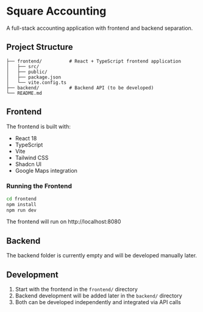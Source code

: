 
# Square Accounting

A full-stack accounting application with frontend and backend separation.

## Project Structure

```
├── frontend/          # React + TypeScript frontend application
│   ├── src/
│   ├── public/
│   ├── package.json
│   └── vite.config.ts
├── backend/           # Backend API (to be developed)
└── README.md
```

## Frontend

The frontend is built with:
- React 18
- TypeScript
- Vite
- Tailwind CSS
- Shadcn UI
- Google Maps integration

### Running the Frontend

```bash
cd frontend
npm install
npm run dev
```

The frontend will run on http://localhost:8080

## Backend

The backend folder is currently empty and will be developed manually later.

## Development

1. Start with the frontend in the `frontend/` directory
2. Backend development will be added later in the `backend/` directory
3. Both can be developed independently and integrated via API calls
